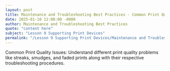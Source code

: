 ```yaml
---
layout: post
title: Maintenance and Troubleshooting Best Practices - Common Print Quality Issues
date: 2025-01-10 12:00:00 -0000
author: Maintenance and Troubleshooting Best Practices
quote: "content here"
subject: "Lesson 9 Supporting Print Devices"
permalink: "/Lesson 9 Supporting Print Devices/Maintenance and Troubleshooting Best Practices/Maintenance and Troubleshooting Best Practices - Common Print Quality Issues"
---
```


Common Print Quality Issues: Understand different print quality problems like streaks, smudges, and faded prints along with their respective troubleshooting procedures.
